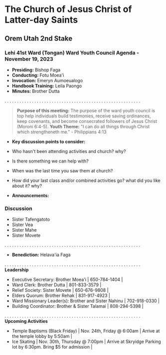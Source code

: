 # The Church of Jesus Christ of Latter-day Saints
## Orem Utah 2nd Stake
### Lehi 41st Ward (Tongan) Ward Youth Council Agenda - November 19, 2023

* __Presiding:__ Bishop Faga
* __Conducting:__ Fotu Moea'i
* __Invocation:__ Emeryn Aumoeualogo
* __Handbook Training:__ Leila Paongo
* __Minutes:__ Brother Dutta

. . . . . . . . . . . . . . . . . . . . . . . . . . . . . . . . . . . . . . . . . . . . . . . . . . . . . . .

> __Purpose of this meeting:__ The purpose of the ward youth council is top help individuals build testimonies, receive saving ordinances, keep covenants, and become consecrated followers of Jesus Christ (Moroni 6:4-5).
> __Youth Theme:__ "I can do all things through Christ which strengtheneth me." - Philippians 4:13

* __Key discussion points to consider:__
* Who hasn't been attending activities and church? why?
* Is there something we can help with?
* When was the last time you saw them at church?
* How did your last class and/or combined activities go? what did you like about it? why?
  
* __Announcements:__
### Discussion

* Sister Tafengatoto
* Sister Vea
* Sister Mahe
* Sister Movete


. . . . . . . . . . . . . . . . . . . . . . . . . . . . . . . . . . . . . . . . . . . . . . . . . . . . . . .
* __Benediction:__ Helava'ia Faga


. . . . . . . . . . . . . . . . . . . . . . . . . . . . . . . . . . . . . . . . . . . . . . . . . . . . . . .
__Leadership__
* Executive Secretary: Brother Moea'i | 650-784-1404 |
* Ward Clerk: Brother Dutta | 801-833-3579  |
* Relief Society: Sister Movete | 650-676-9808 |
* Elders Quorum: Brother Rehak | 831-917-4923 |
* Ward Missionary Leader(s): Brother and Sister Nahinu | 702-918-0330 |
* Building Coordinator: Brother & Sister Talamai | 808-294-5398 |


. . . . . . . . . . . . . . . . . . . . . . . . . . . . . . . . . . . . . . . . . . . . . . . . . . . . . . .
__Upcoming Activities__
* Temple Baptisms (Black Friday) | Nov. 24th, Friday @ 6:00am | Arrive at the temple lobby by 5:50am  |
* Ice Skating | Nov. 30th, Thursday @ 7:00pm | Arrive at Skryidge Parking lot by 6:30pm. Bring $5 for admission |
